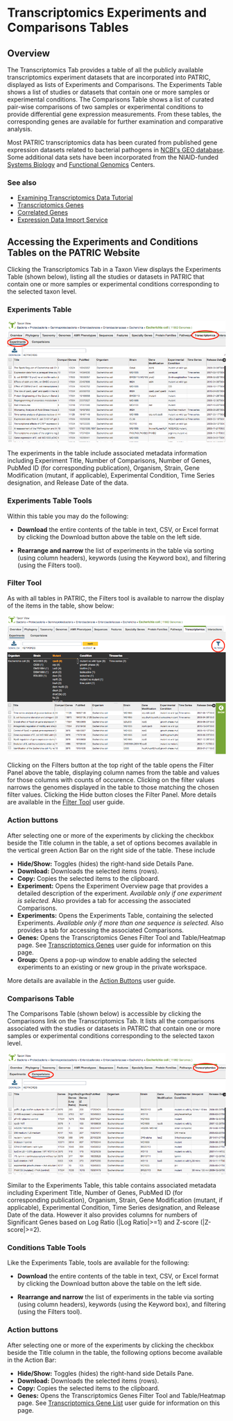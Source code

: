 # Transcriptomics Experiments and Comparisons Tables

## Overview
The Transcriptomics Tab provides a table of all the publicly available transcriptomics experiment datasets that are incorporated into PATRIC, displayed as lists of Experiments and Comparisons. The Experiments Table shows a list of studies or datasets that contain one or more samples or experimental conditions. The Comparisons Table shows a list of curated pair-wise comparisons of two samples or experimental conditions to provide differential gene expression measurements. From these tables, the corresponding genes are available for further examination and comparative analysis.

Most PATRIC transcriptomics data has been curated from published gene expression datasets related to bacterial pathogens in [NCBI's GEO database](http://www.ncbi.nlm.nih.gov/geo/). Some additional data sets have been incorporated from the NIAID-funded [Systems Biology](https://patricbrc.org/webpage/website/data_collections/niaid_systems_biology.html) and [Functional Genomics](https://patricbrc.org/webpage/website/data_collections/niaid_functional_genomics.html) Centers.

### See also
  * [Examining Transcriptomics Data Tutorial](https://docs.patricbrc.org//tutorial/examining_transcriptomics_data/examining_transcriptomics_data.html)
  * [Transcriptomics Genes](../organisms_gene/transcriptomics.html)
  * [Correlated Genes](../organisms_gene/correlated_genes.html)
  * [Expression Data Import Service](../services/expression_data_import_service.html)

## Accessing the Experiments and Conditions Tables on the PATRIC Website
Clicking the Transcriptomics Tab in a Taxon View displays the Experiments Table (shown below), listing all the studies or datasets in PATRIC that contain one or more samples or experimental conditions corresponding to the selected taxon level.

### Experiments Table

![Experiments Table](../images/experiments_table.png)

The experiments in the table include associated metadata information including Experiment Title, Number of Comparisons, Number of Genes, PubMed ID (for corresponding publication), Organism, Strain, Gene Modification (mutant, if applicable), Experimental Condition, Time Series designation, and Release Date of the data.

### Experiments Table Tools
Within this table you may do the following:

* **Download** the entire contents of the table in text, CSV, or Excel format by clicking the Download button above the table on the left side.

* **Rearrange and narrow** the list of experiments in the table via sorting (using column headers), keywords (using the Keyword box), and filtering (using the Filters tool).

### Filter Tool

As with all tables in PATRIC, the Filters tool is available to narrow the display of the items in the table, show below:
  
![Experiments Filter Panel](../images/experiments_filter_panel.png)

Clicking on the Filters button at the top right of the table opens the Filter Panel above the table, displaying column names from the table and values for those columns with counts of occurence.  Clicking on the filter values narrows the genomes displayed in the table to those matching the chosen filter values.  Clicking the Hide button closes the Filter Panel. More details are available in the [Filter Tool](../other/filter_tool.html) user guide.

### Action buttons

After selecting one or more of the experiments by clicking the checkbox beside the Title column in the table, a set of options becomes available in the vertical green Action Bar on the right side of the table.  These include

* **Hide/Show:** Toggles (hides) the right-hand side Details Pane.
* **Download:**  Downloads the selected items (rows).
* **Copy:** Copies the selected items to the clipboard.
* **Experiment:** Opens the Experiment Overview page that provides a detailed description of the experiment. *Available only if one experiment is selected.*  Also provides a tab for accessing the associated Comparisons.
* **Experiments:** Opens the Experiments Table, containing the selected Experiments.  *Available only if more than one sequence is selected.*  Also provides a tab for accessing the associated Comparisons.
* **Genes:** Opens the Transcriptomics Genes Filter Tool and Table/Heatmap page.  See [Transcriptomics Genes](../organisms_gene/transcriptomics.html) user guide for information on this page.
* **Group:** Opens a pop-up window to enable adding the selected experiments to an existing or new group in the private workspace.

More details are available in the [Action Buttons](../other/action_buttons.html) user guide.

### Comparisons Table

The Comparisons Table (shown below) is accessible by clicking the Comparisons link on the Transcriptomics Tab.  It lists all the comparisons associated with the studies or datasets in PATRIC that contain one or more samples or experimental conditions corresponding to the selected taxon level.

![Comparisons Table](../images/comparisons_table.png)

Similar to the Experiments Table, this table contains associated metadata including Experiment Title, Number of Genes, PubMed ID (for corresponding publication), Organism, Strain, Gene Modification (mutant, if applicable), Experimental Condition, Time Series designation, and Release Date of the data. However it also provides columns for numbers of Significant Genes based on Log Ratio (|Log Ratio|>=1) and Z-score (|Z-score|>=2).

### Conditions Table Tools
Like the Experiments Table, tools are available for the following:

* **Download** the entire contents of the table in text, CSV, or Excel format by clicking the Download button above the table on the left side.

* **Rearrange and narrow** the list of experiments in the table via sorting (using column headers), keywords (using the Keyword box), and filtering (using the Filters tool).

### Action buttons

After selecting one or more of the experiments by clicking the checkbox beside the Title column in the table, the following options become available in the Action Bar:

* **Hide/Show:** Toggles (hides) the right-hand side Details Pane.
* **Download:**  Downloads the selected items (rows).
* **Copy:** Copies the selected items to the clipboard.
* **Genes:** Opens the Transcriptomics Genes Filter Tool and Table/Heatmap page.  See [Transcriptomics Gene List](../organisms_taxon/transcriptomics_gene_list.html) user guide for information on this page.
